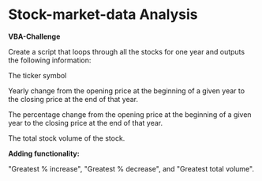 # Stock-market-data Analysis
**VBA-Challenge**

Create a script that loops through all the stocks for one year and outputs the following information:

The ticker symbol

Yearly change from the opening price at the beginning of a given year to the closing price at the end of that year.

The percentage change from the opening price at the beginning of a given year to the closing price at the end of that year.

The total stock volume of the stock.

**Adding functionality:**

"Greatest % increase", 
"Greatest % decrease", and 
"Greatest total volume".
